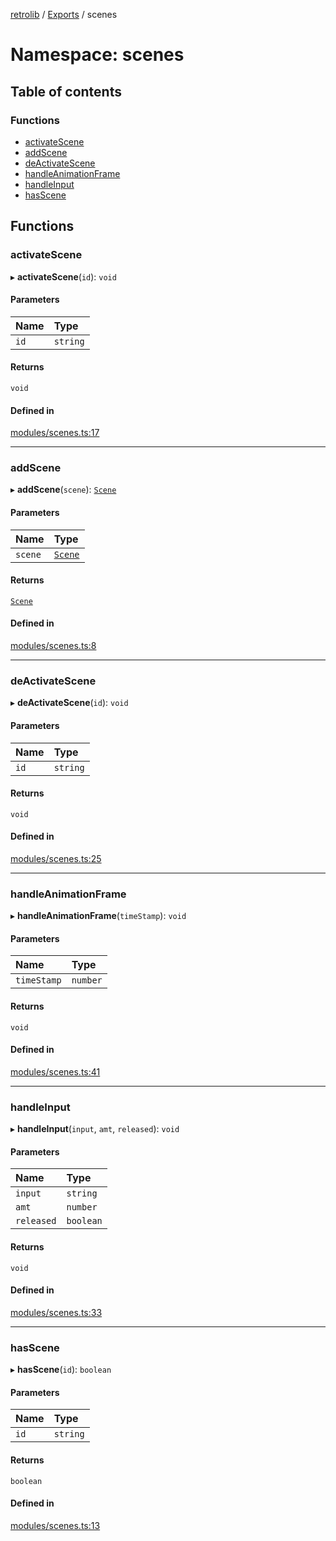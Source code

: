 [retrolib](../README.md) / [Exports](../modules.md) / scenes

# Namespace: scenes

## Table of contents

### Functions

- [activateScene](scenes.md#activatescene)
- [addScene](scenes.md#addscene)
- [deActivateScene](scenes.md#deactivatescene)
- [handleAnimationFrame](scenes.md#handleanimationframe)
- [handleInput](scenes.md#handleinput)
- [hasScene](scenes.md#hasscene)

## Functions

### activateScene

▸ **activateScene**(`id`): `void`

#### Parameters

| Name | Type |
| :------ | :------ |
| `id` | `string` |

#### Returns

`void`

#### Defined in

[modules/scenes.ts:17](https://github.com/philbgarner/retrolib/blob/7d31d65/src/modules/scenes.ts#L17)

___

### addScene

▸ **addScene**(`scene`): [`Scene`](../classes/Scene.md)

#### Parameters

| Name | Type |
| :------ | :------ |
| `scene` | [`Scene`](../classes/Scene.md) |

#### Returns

[`Scene`](../classes/Scene.md)

#### Defined in

[modules/scenes.ts:8](https://github.com/philbgarner/retrolib/blob/7d31d65/src/modules/scenes.ts#L8)

___

### deActivateScene

▸ **deActivateScene**(`id`): `void`

#### Parameters

| Name | Type |
| :------ | :------ |
| `id` | `string` |

#### Returns

`void`

#### Defined in

[modules/scenes.ts:25](https://github.com/philbgarner/retrolib/blob/7d31d65/src/modules/scenes.ts#L25)

___

### handleAnimationFrame

▸ **handleAnimationFrame**(`timeStamp`): `void`

#### Parameters

| Name | Type |
| :------ | :------ |
| `timeStamp` | `number` |

#### Returns

`void`

#### Defined in

[modules/scenes.ts:41](https://github.com/philbgarner/retrolib/blob/7d31d65/src/modules/scenes.ts#L41)

___

### handleInput

▸ **handleInput**(`input`, `amt`, `released`): `void`

#### Parameters

| Name | Type |
| :------ | :------ |
| `input` | `string` |
| `amt` | `number` |
| `released` | `boolean` |

#### Returns

`void`

#### Defined in

[modules/scenes.ts:33](https://github.com/philbgarner/retrolib/blob/7d31d65/src/modules/scenes.ts#L33)

___

### hasScene

▸ **hasScene**(`id`): `boolean`

#### Parameters

| Name | Type |
| :------ | :------ |
| `id` | `string` |

#### Returns

`boolean`

#### Defined in

[modules/scenes.ts:13](https://github.com/philbgarner/retrolib/blob/7d31d65/src/modules/scenes.ts#L13)
